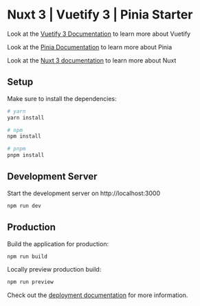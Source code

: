 # Nuxt 3 | Vuetify 3 | Pinia Starter

Look at the [Vuetify 3 Documentation](https://vuetifyjs.com/en/) to learn more about Vuetify

Look at the [Pinia Documentation](https://https://pinia.vuejs.org/) to learn more about Pinia


Look at the [Nuxt 3 documentation](https://nuxt.com/docs/getting-started/introduction) to learn more about Nuxt

## Setup

Make sure to install the dependencies:

```bash
# yarn
yarn install

# npm
npm install

# pnpm
pnpm install
```

## Development Server

Start the development server on http://localhost:3000

```bash
npm run dev
```

## Production

Build the application for production:

```bash
npm run build
```

Locally preview production build:

```bash
npm run preview
```

Check out the [deployment documentation](https://nuxt.com/docs/getting-started/deployment) for more information.
